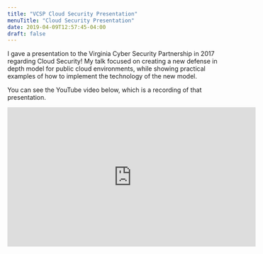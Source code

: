 ```yaml
---
title: "VCSP Cloud Security Presentation"
menuTitle: "Cloud Security Presentation"
date: 2019-04-09T12:57:45-04:00
draft: false
---
```



I gave a presentation to the Virginia Cyber Security Partnership in 2017 regarding Cloud Security! My talk focused on creating a new defense in depth model for public cloud environments, while showing practical examples of how to implement the technology of the new model.

You can see the YouTube video below, which is a recording of that presentation. 

<iframe width="560" height="315" src="https://www.youtube.com/embed/MMahIr3HcwM" frameborder="0" allow="accelerometer; autoplay; encrypted-media; gyroscope; picture-in-picture" allowfullscreen></iframe>